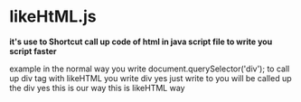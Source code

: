 # likeHtML.js
 **it's use to Shortcut call up code of html in java script file to write you script faster**

example 
in the normal way you write 
document.querySelector('div');
to call up div tag 
with likeHTML you write 
div
yes just write to you will be called up the div yes this is our way this is likeHTML way